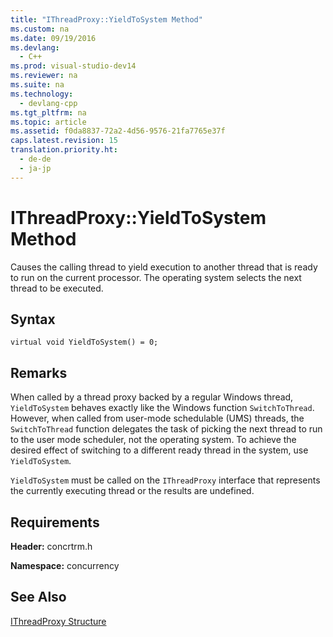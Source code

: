 ```yaml
---
title: "IThreadProxy::YieldToSystem Method"
ms.custom: na
ms.date: 09/19/2016
ms.devlang: 
  - C++
ms.prod: visual-studio-dev14
ms.reviewer: na
ms.suite: na
ms.technology: 
  - devlang-cpp
ms.tgt_pltfrm: na
ms.topic: article
ms.assetid: f0da8837-72a2-4d56-9576-21fa7765e37f
caps.latest.revision: 15
translation.priority.ht: 
  - de-de
  - ja-jp
---
```

# IThreadProxy::YieldToSystem Method
Causes the calling thread to yield execution to another thread that is ready to run on the current processor. The operating system selects the next thread to be executed.  
  
## Syntax  
  
```  
virtual void YieldToSystem() = 0;  
```  
  
## Remarks  
 When called by a thread proxy backed by a regular Windows thread, `YieldToSystem` behaves exactly like the Windows function `SwitchToThread`. However, when called from user-mode schedulable (UMS) threads, the `SwitchToThread` function delegates the task of picking the next thread to run to the user mode scheduler, not the operating system. To achieve the desired effect of switching to a different ready thread in the system, use `YieldToSystem`.  
  
 `YieldToSystem` must be called on the `IThreadProxy` interface that represents the currently executing thread or the results are undefined.  
  
## Requirements  
 **Header:** concrtrm.h  
  
 **Namespace:** concurrency  
  
## See Also  
 [IThreadProxy Structure](../vs140/IThreadProxy-Structure.md)